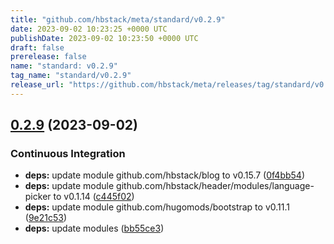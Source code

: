 ```yaml
---
title: "github.com/hbstack/meta/standard/v0.2.9"
date: 2023-09-02 10:23:25 +0000 UTC
publishDate: 2023-09-02 10:23:50 +0000 UTC
draft: false
prerelease: false
name: "standard: v0.2.9"
tag_name: "standard/v0.2.9"
release_url: "https://github.com/hbstack/meta/releases/tag/standard/v0.2.9"
---
```


## [0.2.9](https://github.com/hbstack/meta/compare/standard/v0.2.8...standard/v0.2.9) (2023-09-02)


### Continuous Integration

* **deps:** update module github.com/hbstack/blog to v0.15.7 ([0f4bb54](https://github.com/hbstack/meta/commit/0f4bb54c4c4269fef28f42f540285eb2e711b666))
* **deps:** update module github.com/hbstack/header/modules/language-picker to v0.1.14 ([c445f02](https://github.com/hbstack/meta/commit/c445f02cf38ee922f6ceb263891e8a3fe9855491))
* **deps:** update module github.com/hugomods/bootstrap to v0.11.1 ([9e21c53](https://github.com/hbstack/meta/commit/9e21c533cf4c35f60dd14ccf53e53fe458b09bfd))
* **deps:** update modules ([bb55ce3](https://github.com/hbstack/meta/commit/bb55ce3b8be6911d5fddcb191890252c60bf41f6))
